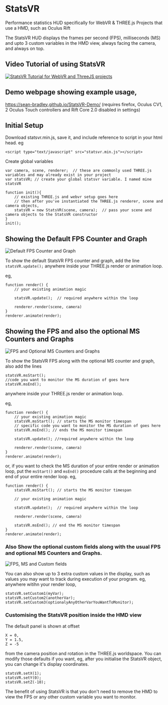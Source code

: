 # StatsVR
Performance statistics HUD specifically for WebVR &amp; THREE.js Projects that use a HMD, such as Oculus Rift

The StatsVR HUD displays the frames per second (FPS), milliseconds (MS) and upto 3 custom variables in the HMD view, always facing the camera, and always on top.

## Video Tutorial of using StatsVR
[![StatsVR Tutorial for WebVR and ThreeJS projects](https://img.youtube.com/vi/TZNZoaiTUwg/0.jpg)](https://www.youtube.com/watch?v=TZNZoaiTUwg)

## Demo webpage showing example usage, 
https://sean-bradley.github.io/StatsVR-Demo/ (requires firefox, Oculus CV1, 2 Oculus Touch controllers and Rift Core 2.0 disabled in settings)


## Initial Setup

Download statsvr.min.js, save it, and include reference to script in your html head. eg

``<script type="text/javascript" src="statsvr.min.js"></script>``

Create global variables
```
var camera, scene, renderer;  // these are commonly used THREE.js variables and may already exist in your project
var statsVR; // create your global statsvr variable. I named mine statsVR

function init(){
	// existing THREE.js and webvr setup goes here
	// then after you've instantiated the THREE.js renderer, scene and camera objects,
	statsVR = new StatsVR(scene, camera);  // pass your scene and camera objects to the StatsVR constructor
}
init();
```

## Showing the Default FPS Counter and Graph
![Default FPS Counter and Graph](https://sean-bradley.github.io/StatsVR-Demo/statsVR_FPS.jpg)

To show the default StatsVR FPS counter and graph, add the line 
``statsVR.update();`` 
anywhere inside your THREE.js render or animation loop.

eg,
```
function render() {
	// your existing animation magic

	statsVR.update();  // required anywhere within the loop

	renderer.render(scene, camera)
}
renderer.animate(render);
```

## Showing the FPS and also the optional MS Counters and Graphs
![FPS and Optional MS Counters and Graphs](https://sean-bradley.github.io/StatsVR-Demo/statsVR_FPS_MS.jpg)

To show the StatsVR FPS along with the optional MS counter and graph, also add the lines

```
statsVR.msStart();
//code you want to monitor the MS duration of goes here
statsVR.msEnd();
``` 

anywhere inside your THREE.js render or animation loop.

eg,
```
function render() {
	// your existing animation magic
	statsVR.msStart(); // starts the MS monitor timespan
	// specific code you want to monitor the MS duration of goes here
	statsVR.msEnd(); // ends the MS monitor timespan
	
	statsVR.update(); //required anywhere within the loop

	renderer.render(scene, camera)
}
renderer.animate(render);
```
or, if you want to check the MS duration of your entire render or animation loop, put the ``msStart()`` and ``msEnd()`` procedure calls at the beginning and end of your entire render loop.
eg,
```
function render() {
	statsVR.msStart(); // starts the MS monitor timespan

	// your existing animation magic
	
	statsVR.update();  // required anywhere within the loop

	renderer.render(scene, camera)
	
	statsVR.msEnd(); // end the MS monitor timespan
}
renderer.animate(render);
```


### Also Show the optional custom fields along with the usual FPS and optional MS Counters and Graphs.
![FPS, MS and Custom fields](https://sean-bradley.github.io/StatsVR-Demo/statsVR_FPS_MS_3Customs.jpg)

You can also show up to 3 extra custom values in the display, such as values you may want to track during execution of your program.
eg, anywhere witihn your render loop,
```
statsVR.setCustom1(myVar);
statsVR.setCustom2(anotherVar);
statsVR.setCustom3(optionalyAnyOtherVarYouWantToMonitor);
```


### Customising the StatsVR position inside the HMD view
The default panel is shown at offset
```
X = 0,
Y = 1.5,
Z = -5 
```
from the camera position and rotation in the THREE.js worldspace.
You can modify those defaults if you want, eg, after you initialise the StatsVR object, you can change it's display coordinates.
```
statsVR.setX(1);
statsVR.setY(0);
statsVR.setZ(-10);
```


The benefit of using StatsVR is that you don't need to remove the HMD to view the FPS or any other custom variable you want to monitor.




